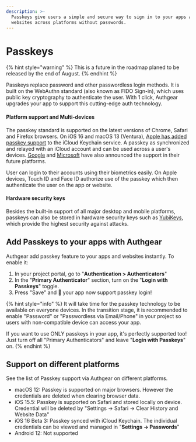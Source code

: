 ```yaml
---
description: >-
  Passkeys give users a simple and secure way to sign in to your apps and
  websites across platforms without passwords.
---
```


# Passkeys

{% hint style="warning" %}
This is a future in the roadmap planed to be released by the end of August.
{% endhint %}

Passkeys replace password and other passwordless login methods. It is built on the WebAuthn standard (also known as FIDO Sign-in), which uses public key cryptography to authenticate the user. With 1 click, Authgear upgrades your app to support this cutting-edge auth technology.

#### Platform support and Multi-devices

The passkey standard is supported on the latest versions of Chrome, Safari and Firefox browsers. On iOS 16 and macOS 13 (Ventura), [Apple has added passkey support](https://developer.apple.com/passkeys/) to the iCloud Keychain service. A passkey as synchronized and relayed with an iCloud account and can be used across a user's devices. [Google](https://blog.google/technology/safety-security/one-step-closer-to-a-passwordless-future/) and [Microsoft](https://techcommunity.microsoft.com/t5/microsoft-entra-azure-ad-blog/expansion-of-fido-standard-and-new-updates-for-microsoft/ba-p/3290633) have also announced the support in their future platforms.

User can login to their accounts using their biometrics easily. On Apple devices, Touch ID and Face ID authorize use of the passkey which then authenticate the user on the app or website.

#### Hardware security keys

Besides the built-in support of all major desktop and mobile platforms, passkeys can also be stored in hardware security keys such as [YubiKeys](https://www.yubico.com/blog/passkeys-and-the-future-of-modern-authentication/), which provide the highest security against attacks.

## Add Passkeys to your apps with Authgear

Authgear add passkey feature to your apps and websites instantly. To enable it:

1. In your project portal, go to "**Authentication > Authenticators**"
2. In the "**Primary Authenticator**" section, turn on the "**Login with Passkeys**" toggle.
3. Press "Save" and :tada: your app now support passkey login!

{% hint style="info" %}
It will take time for the passkey technology to be available on everyone devices. In the transition stage, it is recommended to enable "Password" or "Passwordless via Email/Phone" in your project so users with non-compatible device can access your app.

If you want to use ONLY passkeys in your app, it's perfectly supported too! Just turn off all "Primary Authenticators" and leave "**Login with Passkeys**" on.
{% endhint %}

## Support on different platforms

See the list of Passkey support via Authgear on different platforms.

* macOS 12: Passkey is supported on major browsers. However the credentials are deleted when clearing browser data.
* iOS 15.5: Passkey is supported on Safari and stored locally on device. Credential will be deleted by "Settings -> Safari -> Clear History and Website Data"
* iOS 16 Beta 3: Passkey synced with iCloud Keychain. The individual credentials can be viewed  and managed in "**Settings -> Passwords**"
* Android 12: Not supported

